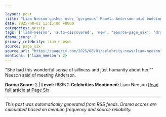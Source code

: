 ```yaml
---

layout: post
title: "Liam Neeson gushes over ‘gorgeous’ Pamela Anderson amid budding new romance""
date: 2025-08-02 11:15:00 +0000
categories: gossip
tags: ['liam-neeson', 'auto-discovered', 'new', 'source-page_six', 'drama-rising']
drama_score: 2
primary_celebrity: liam_neeson
source: page_six
source_url: "https://pagesix.com/2025/08/01/celebrity-news/liam-neeson-gushes-over-gorgeous-pamela-anderson-amid-budding-new-romance/""
mentions: {'liam_neeson': 2}
---
```


"She had this wonderful sense of silliness and just humanity about her,"" Neeson said of meeting Anderson.

**Drama Score:** 2 | **Level:** RISING **Celebrities Mentioned:** Liam Neeson [Read full article at Page Six](https://pagesix.com/2025/08/01/celebrity-news/liam-neeson-gushes-over-gorgeous-pamela-anderson-amid-budding-new-romance/)

---

*This post was automatically generated from RSS feeds. Drama scores are calculated based on mention frequency and source reliability.*